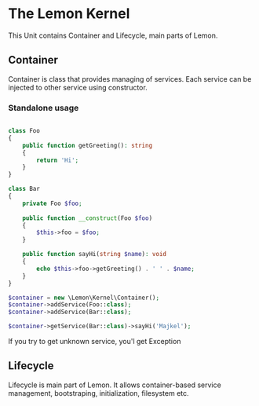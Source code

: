 # The Lemon Kernel

This Unit contains Container and Lifecycle, main parts of Lemon.

## Container

Container is class that provides managing of services. Each service can be injected to other service using constructor.

### Standalone usage

```php

class Foo
{
    public function getGreeting(): string
    {
        return 'Hi';
    }
}

class Bar
{
    private Foo $foo;
    
    public function __construct(Foo $foo)
    {
        $this->foo = $foo;
    }

    public function sayHi(string $name): void
    {
        echo $this->foo->getGreeting() . ' ' . $name;
    }
}

$container = new \Lemon\Kernel\Container();
$container->addService(Foo::class);
$container->addService(Bar::class);

$container->getService(Bar::class)->sayHi('Majkel');
```

If you try to get unknown service, you'l get Exception

## Lifecycle

Lifecycle is main part of Lemon. It allows container-based service management, bootstraping, initialization, filesystem etc.
